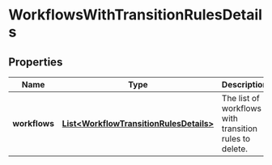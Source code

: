 # WorkflowsWithTransitionRulesDetails

## Properties
Name | Type | Description | Notes
------------ | ------------- | ------------- | -------------
**workflows** | [**List&lt;WorkflowTransitionRulesDetails&gt;**](WorkflowTransitionRulesDetails.md) | The list of workflows with transition rules to delete. | 

